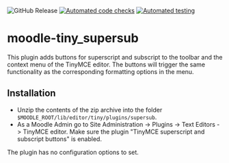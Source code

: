 ![GitHub Release](https://img.shields.io/github/v/release/PhilippImhof/moodle-tiny_supersub)
[![Automated code checks](https://github.com/PhilippImhof/moodle-tiny_supersub/actions/workflows/checks.yml/badge.svg)](https://github.com/PhilippImhof/moodle-tiny_supersub/actions/workflows/checks.yml) [![Automated testing](https://github.com/PhilippImhof/moodle-tiny_supersub/actions/workflows/testing.yml/badge.svg)](https://github.com/PhilippImhof/moodle-tiny_supersub/actions/workflows/testing.yml)


moodle-tiny_supersub
========================

This plugin adds buttons for superscript and subscript to the toolbar and the context menu of the TinyMCE editor. The buttons will trigger the same functionality as the corresponding formatting options in the menu.


## Installation

- Unzip the contents of the zip archive into the folder `$MOODLE_ROOT/lib/editor/tiny/plugins/supersub`.
- As a Moodle Admin go to Site Administration -> Plugins -> Text Editors -> TinyMCE editor. Make sure the plugin "TinyMCE superscript and subscript buttons" is enabled.

The plugin has no configuration options to set.
